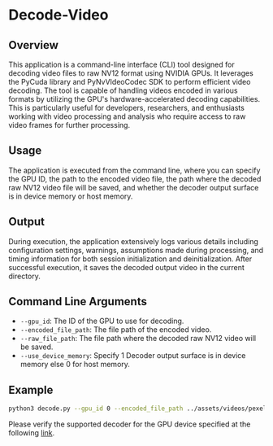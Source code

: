 # Decode-Video

## Overview

This application is a command-line interface (CLI) tool designed for decoding video files to raw NV12 format using NVIDIA GPUs. It leverages the PyCuda library and PyNvVIdeoCodec SDK to perform efficient video decoding. The tool is capable of handling videos encoded in various formats by utilizing the GPU's hardware-accelerated decoding capabilities. This is particularly useful for developers, researchers, and enthusiasts working with video processing and analysis who require access to raw video frames for further processing.

## Usage

The application is executed from the command line, where you can specify the GPU ID, the path to the encoded video file, the path where the decoded raw NV12 video file will be saved, and whether the decoder output surface is in device memory or host memory.

## Output 

During execution, the application extensively logs various details including configuration settings, warnings, assumptions made during processing, and timing information for both session initialization and deinitialization. After successful execution, it saves the decoded output video in the current directory.

## Command Line Arguments
- `--gpu_id`: The ID of the GPU to use for decoding.
- `--encoded_file_path`: The file path of the encoded video.
- `--raw_file_path`: The file path where the decoded raw NV12 video will be saved.
- `--use_device_memory`: Specify 1 Decoder output surface is in device memory else 0 for host memory.

## Example
```bash
python3 decode.py --gpu_id 0 --encoded_file_path ../assets/videos/pexels-chiel-slotman-4423925-1920x1080-25fps.mp4 --raw_file_path output.yuv --use_device_memory 1
```

Please verify the supported decoder for the GPU device specified at the following [link](https://developer.nvidia.com/video-encode-and-decode-gpu-support-matrix-new).